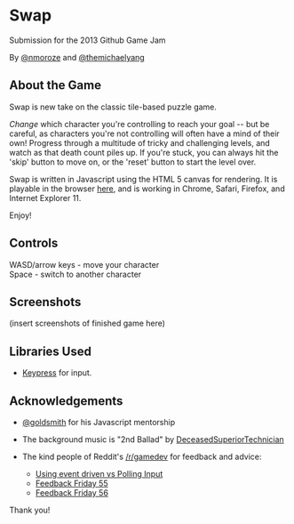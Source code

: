 Swap
=================
Submission for the 2013 Github Game Jam

By [@nmoroze](https://github.com/nmoroze) and [@themichaelyang](https://github.com/themichaelyang)

About the Game
-----------------
Swap is new take on the classic tile-based puzzle game.

*Change* which character you're controlling to reach your goal -- but be careful, as characters you're not controlling will often have a mind of their own! Progress through a multitude of tricky and challenging levels, and watch as that death count piles up. If you're stuck, you can always hit the 'skip' button to move on, or the 'reset' button to start the level over.

Swap is written in Javascript using the HTML 5 canvas for rendering. It is playable in the browser [here](http://nmoroze.github.io/swap), and is working in Chrome, Safari, Firefox, and Internet Explorer 11. 

Enjoy!

Controls
-----------------
WASD/arrow keys - move your character  
Space - switch to another character

Screenshots
-----------------
(insert screenshots of finished game here)

Libraries Used
-----------------
* [Keypress](http://dmauro.github.io/Keypress/) for input. 

Acknowledgements
-----------------
* [@goldsmith](https://github.com/goldsmith) for his Javascript mentorship

* The background music is "2nd Ballad" by [DeceasedSuperiorTechnician](http://www.nosoapradio.us/)

* The kind people of Reddit's [/r/gamedev](http://www.reddit.com/r/gamedev) for feedback and advice:
  * [Using event driven vs Polling Input](http://www.reddit.com/r/gamedev/comments/1qee41/using_event_driven_vs_polling_input/)
  * [Feedback Friday 55](http://www.reddit.com/r/gamedev/comments/1qnozf/feedback_friday_55/cdep5ni)
  * [Feedback Friday 56](http://www.reddit.com/r/gamedev/comments/1r71ps/feedback_friday_56/cdk8kjo)

Thank you!
